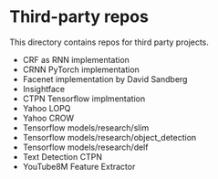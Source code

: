 # Third-party repos

This directory contains repos for third party projects.

- CRF as RNN implementation
- CRNN PyTorch implementation
- Facenet implementation by David Sandberg
- Insightface
- CTPN Tensorflow implmentation
- Yahoo LOPQ
- Yahoo CROW
- Tensorflow models/research/slim
- Tensorflow models/research/object_detection
- Tensorflow models/research/delf
- Text Detection CTPN 
- YouTube8M Feature Extractor 